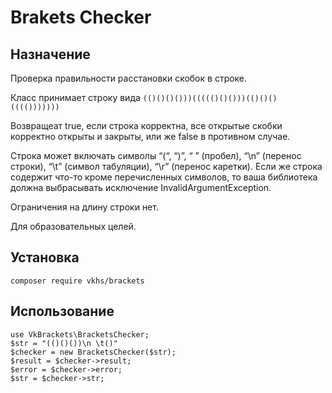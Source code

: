 # Brakets Checker

## Назначение

Проверка правильности расстановки скобок в строке.

Класс принимает строку вида `(()()()()))((((()()()))(()()()(((()))))))`

Возвращеат true, если строка корректна, все открытые скобки корректно открыты
и закрыты, или же false в противном случае.

Строка может включать символы “(“, “)”, “ ” (пробел), “\n” (перенос строки), “\t” (символ
табуляции), “\r” (перенос каретки). Если же строка содержит что-то кроме
перечисленных символов, то ваша библиотека должна выбрасывать исключение
InvalidArgumentException.

Ограничения на длину строки нет.

Для образовательных целей.

## Установка

    composer require vkhs/brackets 

## Использование

    use VkBrackets\BracketsChecker;      
    $str = "(()()())\n \t()"
    $checker = new BracketsChecker($str);
    $result = $checker->result;
    $error = $checker->error;
    $str = $checker->str;
